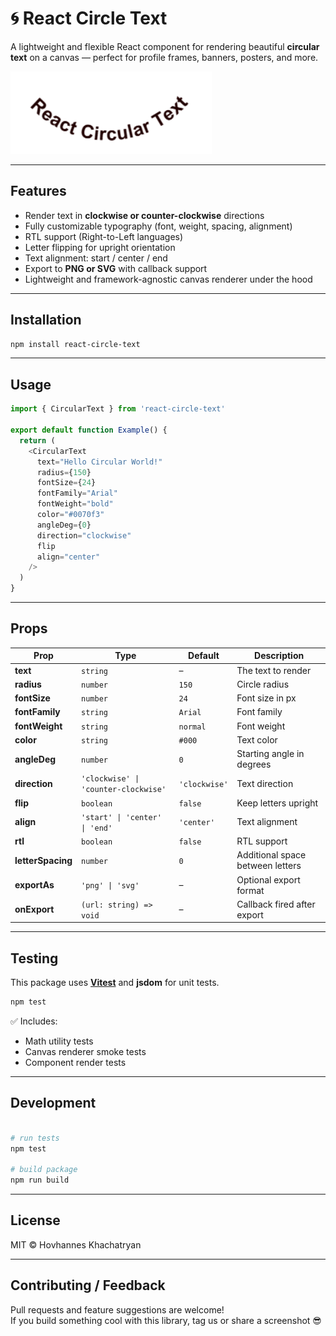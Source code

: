 # 🌀 React Circle Text

A lightweight and flexible React component for rendering beautiful **circular text** on a canvas — perfect for profile frames, banners, posters, and more.

![Demo](https://raw.githubusercontent.com/khachatryanhovhannes/react-circle-text/main/assets/demo.png)

---

## Features

- Render text in **clockwise or counter-clockwise** directions  
- Fully customizable typography (font, weight, spacing, alignment)  
- RTL support (Right-to-Left languages)  
- Letter flipping for upright orientation  
- Text alignment: start / center / end  
- Export to **PNG or SVG** with callback support  
- Lightweight and framework-agnostic canvas renderer under the hood

---

## Installation

```bash
npm install react-circle-text
```

---

## Usage

```typescript
import { CircularText } from 'react-circle-text'

export default function Example() {
  return (
    <CircularText
      text="Hello Circular World!"
      radius={150}
      fontSize={24}
      fontFamily="Arial"
      fontWeight="bold"
      color="#0070f3"
      angleDeg={0}
      direction="clockwise"
      flip
      align="center"
    />
  )
}
```

---

## Props

| Prop              | Type                                      | Default            | Description                        |
|-------------------|-------------------------------------------|--------------------|-------------------------------------|
| **text**          | `string`                                 | –                  | The text to render                 |
| **radius**        | `number`                                 | `150`              | Circle radius                      |
| **fontSize**      | `number`                                 | `24`               | Font size in px                    |
| **fontFamily**    | `string`                                 | `Arial`            | Font family                        |
| **fontWeight**    | `string`                                 | `normal`           | Font weight                        |
| **color**         | `string`                                 | `#000`             | Text color                         |
| **angleDeg**      | `number`                                 | `0`                | Starting angle in degrees          |
| **direction**     | `'clockwise' \| 'counter-clockwise'`     | `'clockwise'`      | Text direction                     |
| **flip**          | `boolean`                                | `false`            | Keep letters upright               |
| **align**         | `'start' \| 'center' \| 'end'`           | `'center'`         | Text alignment                     |
| **rtl**           | `boolean`                                | `false`            | RTL support                        |
| **letterSpacing** | `number`                                 | `0`                | Additional space between letters   |
| **exportAs**      | `'png' \| 'svg'`                         | –                  | Optional export format             |
| **onExport**      | `(url: string) => void`                  | –                  | Callback fired after export        |

---

## Testing

This package uses **[Vitest](https://vitest.dev)** and **jsdom** for unit tests.

```bash
npm test
```

✅ Includes:

- Math utility tests  
- Canvas renderer smoke tests  
- Component render tests

---

## Development

```bash

# run tests
npm test

# build package
npm run build
```

---

## License

MIT © Hovhannes Khachatryan

---

## Contributing / Feedback

Pull requests and feature suggestions are welcome!  
If you build something cool with this library, tag us or share a screenshot 😎

